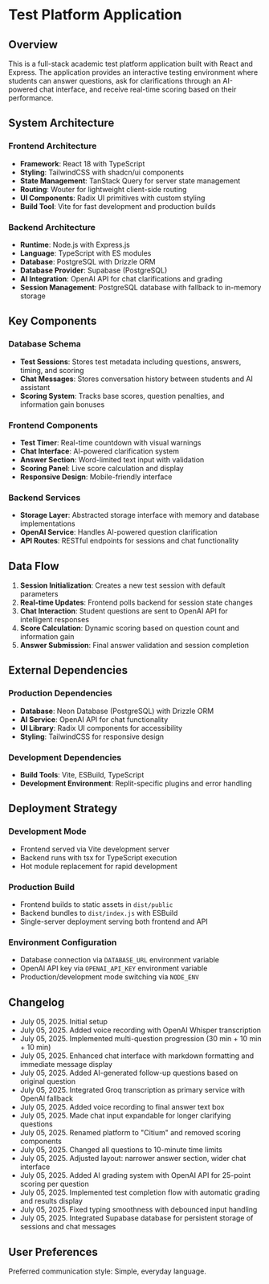 # Test Platform Application

## Overview

This is a full-stack academic test platform application built with React and Express. The application provides an interactive testing environment where students can answer questions, ask for clarifications through an AI-powered chat interface, and receive real-time scoring based on their performance.

## System Architecture

### Frontend Architecture
- **Framework**: React 18 with TypeScript
- **Styling**: TailwindCSS with shadcn/ui components
- **State Management**: TanStack Query for server state management
- **Routing**: Wouter for lightweight client-side routing
- **UI Components**: Radix UI primitives with custom styling
- **Build Tool**: Vite for fast development and production builds

### Backend Architecture
- **Runtime**: Node.js with Express.js
- **Language**: TypeScript with ES modules
- **Database**: PostgreSQL with Drizzle ORM
- **Database Provider**: Supabase (PostgreSQL)
- **AI Integration**: OpenAI API for chat clarifications and grading
- **Session Management**: PostgreSQL database with fallback to in-memory storage

## Key Components

### Database Schema
- **Test Sessions**: Stores test metadata including questions, answers, timing, and scoring
- **Chat Messages**: Stores conversation history between students and AI assistant
- **Scoring System**: Tracks base scores, question penalties, and information gain bonuses

### Frontend Components
- **Test Timer**: Real-time countdown with visual warnings
- **Chat Interface**: AI-powered clarification system
- **Answer Section**: Word-limited text input with validation
- **Scoring Panel**: Live score calculation and display
- **Responsive Design**: Mobile-friendly interface

### Backend Services
- **Storage Layer**: Abstracted storage interface with memory and database implementations
- **OpenAI Service**: Handles AI-powered question clarification
- **API Routes**: RESTful endpoints for sessions and chat functionality

## Data Flow

1. **Session Initialization**: Creates a new test session with default parameters
2. **Real-time Updates**: Frontend polls backend for session state changes
3. **Chat Interaction**: Student questions are sent to OpenAI API for intelligent responses
4. **Score Calculation**: Dynamic scoring based on question count and information gain
5. **Answer Submission**: Final answer validation and session completion

## External Dependencies

### Production Dependencies
- **Database**: Neon Database (PostgreSQL) with Drizzle ORM
- **AI Service**: OpenAI API for chat functionality
- **UI Library**: Radix UI components for accessibility
- **Styling**: TailwindCSS for responsive design

### Development Dependencies
- **Build Tools**: Vite, ESBuild, TypeScript
- **Development Environment**: Replit-specific plugins and error handling

## Deployment Strategy

### Development Mode
- Frontend served via Vite development server
- Backend runs with tsx for TypeScript execution
- Hot module replacement for rapid development

### Production Build
- Frontend builds to static assets in `dist/public`
- Backend bundles to `dist/index.js` with ESBuild
- Single-server deployment serving both frontend and API

### Environment Configuration
- Database connection via `DATABASE_URL` environment variable
- OpenAI API key via `OPENAI_API_KEY` environment variable
- Production/development mode switching via `NODE_ENV`

## Changelog
- July 05, 2025. Initial setup
- July 05, 2025. Added voice recording with OpenAI Whisper transcription
- July 05, 2025. Implemented multi-question progression (30 min + 10 min + 10 min)
- July 05, 2025. Enhanced chat interface with markdown formatting and immediate message display
- July 05, 2025. Added AI-generated follow-up questions based on original question
- July 05, 2025. Integrated Groq transcription as primary service with OpenAI fallback
- July 05, 2025. Added voice recording to final answer text box
- July 05, 2025. Made chat input expandable for longer clarifying questions
- July 05, 2025. Renamed platform to "Citium" and removed scoring components
- July 05, 2025. Changed all questions to 10-minute time limits
- July 05, 2025. Adjusted layout: narrower answer section, wider chat interface
- July 05, 2025. Added AI grading system with OpenAI API for 25-point scoring per question
- July 05, 2025. Implemented test completion flow with automatic grading and results display
- July 05, 2025. Fixed typing smoothness with debounced input handling
- July 05, 2025. Integrated Supabase database for persistent storage of sessions and chat messages

## User Preferences

Preferred communication style: Simple, everyday language.